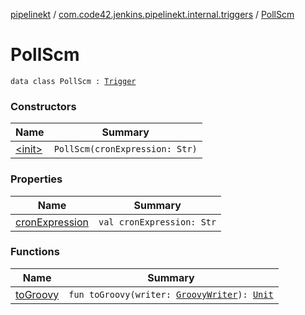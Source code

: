 [pipelinekt](../../index.md) / [com.code42.jenkins.pipelinekt.internal.triggers](../index.md) / [PollScm](./index.md)

# PollScm

`data class PollScm : `[`Trigger`](../../com.code42.jenkins.pipelinekt.core/-trigger.md)

### Constructors

| Name | Summary |
|---|---|
| [&lt;init&gt;](-init-.md) | `PollScm(cronExpression: Str)` |

### Properties

| Name | Summary |
|---|---|
| [cronExpression](cron-expression.md) | `val cronExpression: Str` |

### Functions

| Name | Summary |
|---|---|
| [toGroovy](to-groovy.md) | `fun toGroovy(writer: `[`GroovyWriter`](../../com.code42.jenkins.pipelinekt.core.writer/-groovy-writer/index.md)`): `[`Unit`](https://kotlinlang.org/api/latest/jvm/stdlib/kotlin/-unit/index.html) |
